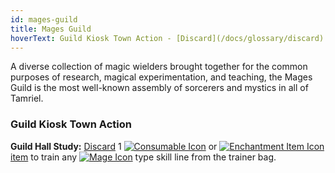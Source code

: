 ```yaml
---
id: mages-guild
title: Mages Guild
hoverText: Guild Kiosk Town Action - [Discard](/docs/glossary/discard) 1 [Consumable](/docs/adventurer/items/types/consumable) or [Enchantment](/docs/adventurer/items/types/enchantment) [item](/docs/adventurer/items/) to train any [Mage](/docs/adventurer/skill-lines/mage) type skill line from the trainer bag.
---
```


A diverse collection of magic wielders brought together for the common purposes of research, magical experimentation, and teaching, the Mages Guild is the most well-known assembly of sorcerers and mystics in all of Tamriel.

### Guild Kiosk Town Action

**Guild Hall Study:** [Discard](/docs/glossary/discard) 1 [<img src="/icons/consumable.svg" alt="Consumable Icon" class="icon-svg" />](/docs/adventurer/items/types/consumable) or [<img src="/icons/enchantment.svg" alt="Enchantment Item Icon" class="icon-svg" />](/docs/adventurer/items/types/enchantment) [item](/docs/adventurer/items/) to train any [<img src="/icons/mage.svg" alt="Mage Icon" class="icon-svg" />](/docs/adventurer/skill-lines/mage) type skill line from the trainer bag.
